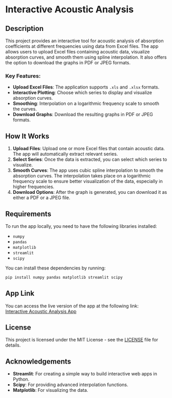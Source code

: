 # Interactive Acoustic Analysis

## Description

This project provides an interactive tool for acoustic analysis of absorption coefficients at different frequencies using data from Excel files. The app allows users to upload Excel files containing acoustic data, visualize absorption curves, and smooth them using spline interpolation. It also offers the option to download the graphs in PDF or JPEG formats.

### Key Features:
- **Upload Excel Files**: The application supports `.xls` and `.xlsx` formats.
- **Interactive Plotting**: Choose which series to display and visualize absorption curves.
- **Smoothing**: Interpolation on a logarithmic frequency scale to smooth the curves.
- **Download Graphs**: Download the resulting graphs in PDF or JPEG formats.

## How It Works

1. **Upload Files**: Upload one or more Excel files that contain acoustic data. The app will automatically extract relevant series.
2. **Select Series**: Once the data is extracted, you can select which series to visualize.
3. **Smooth Curves**: The app uses cubic spline interpolation to smooth the absorption curves. The interpolation takes place on a logarithmic frequency scale to ensure better visualization of the data, especially in higher frequencies.
4. **Download Options**: After the graph is generated, you can download it as either a PDF or a JPEG file.

## Requirements

To run the app locally, you need to have the following libraries installed:

- `numpy`
- `pandas`
- `matplotlib`
- `streamlit`
- `scipy`

You can install these dependencies by running:

```bash
pip install numpy pandas matplotlib streamlit scipy
```

## App Link

You can access the live version of the app at the following link:  
[Interactive Acoustic Analysis App](https://github.com/LinoVation1312/alpha_cab/)

## License

This project is licensed under the MIT License - see the [LICENSE](LICENSE) file for details.

## Acknowledgements

- **Streamlit**: For creating a simple way to build interactive web apps in Python.
- **Scipy**: For providing advanced interpolation functions.
- **Matplotlib**: For visualizing the data.
